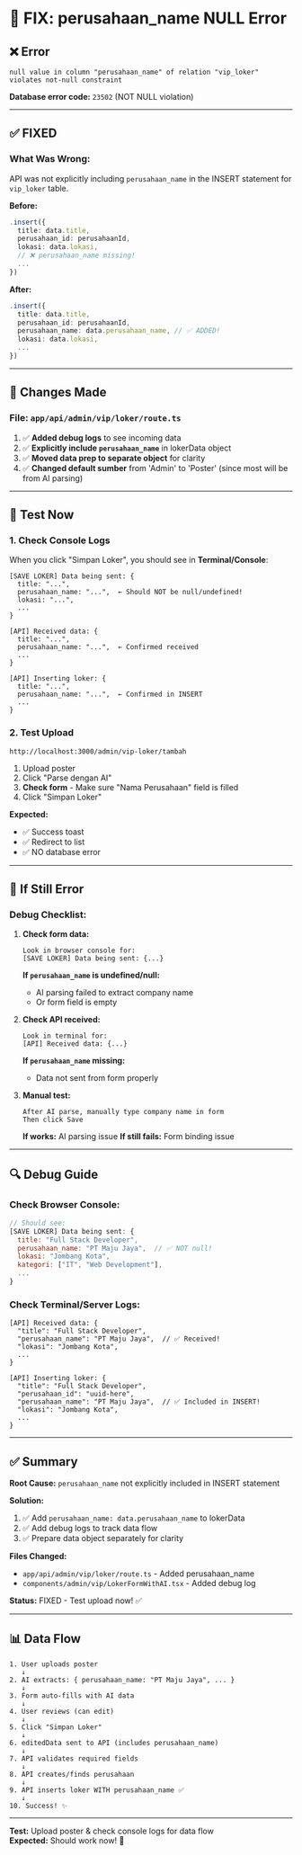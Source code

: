 # 🔧 FIX: perusahaan_name NULL Error

## ❌ Error

```
null value in column "perusahaan_name" of relation "vip_loker" 
violates not-null constraint
```

**Database error code:** `23502` (NOT NULL violation)

---

## ✅ FIXED

### What Was Wrong:

API was not explicitly including `perusahaan_name` in the INSERT statement for `vip_loker` table.

**Before:**
```typescript
.insert({
  title: data.title,
  perusahaan_id: perusahaanId,
  lokasi: data.lokasi,
  // ❌ perusahaan_name missing!
  ...
})
```

**After:**
```typescript
.insert({
  title: data.title,
  perusahaan_id: perusahaanId,
  perusahaan_name: data.perusahaan_name, // ✅ ADDED!
  lokasi: data.lokasi,
  ...
})
```

---

## 🔧 Changes Made

### File: `app/api/admin/vip/loker/route.ts`

1. ✅ **Added debug logs** to see incoming data
2. ✅ **Explicitly include `perusahaan_name`** in lokerData object
3. ✅ **Moved data prep to separate object** for clarity
4. ✅ **Changed default sumber** from 'Admin' to 'Poster' (since most will be from AI parsing)

---

## 🧪 Test Now

### 1. Check Console Logs

When you click "Simpan Loker", you should see in **Terminal/Console**:

```
[SAVE LOKER] Data being sent: {
  title: "...",
  perusahaan_name: "...",  ← Should NOT be null/undefined!
  lokasi: "...",
  ...
}

[API] Received data: {
  title: "...",
  perusahaan_name: "...",  ← Confirmed received
  ...
}

[API] Inserting loker: {
  title: "...",
  perusahaan_name: "...",  ← Confirmed in INSERT
  ...
}
```

### 2. Test Upload

```
http://localhost:3000/admin/vip-loker/tambah
```

1. Upload poster
2. Click "Parse dengan AI"
3. **Check form** - Make sure "Nama Perusahaan" field is filled
4. Click "Simpan Loker"

**Expected:**
- ✅ Success toast
- ✅ Redirect to list
- ✅ NO database error

---

## 🐛 If Still Error

### Debug Checklist:

1. **Check form data:**
   ```
   Look in browser console for:
   [SAVE LOKER] Data being sent: {...}
   ```
   
   **If `perusahaan_name` is undefined/null:**
   - AI parsing failed to extract company name
   - Or form field is empty

2. **Check API received:**
   ```
   Look in terminal for:
   [API] Received data: {...}
   ```
   
   **If `perusahaan_name` missing:**
   - Data not sent from form properly

3. **Manual test:**
   ```
   After AI parse, manually type company name in form
   Then click Save
   ```
   
   **If works:** AI parsing issue
   **If still fails:** Form binding issue

---

## 🔍 Debug Guide

### Check Browser Console:

```javascript
// Should see:
[SAVE LOKER] Data being sent: {
  title: "Full Stack Developer",
  perusahaan_name: "PT Maju Jaya",  // ✅ NOT null!
  lokasi: "Jombang Kota",
  kategori: ["IT", "Web Development"],
  ...
}
```

### Check Terminal/Server Logs:

```
[API] Received data: {
  "title": "Full Stack Developer",
  "perusahaan_name": "PT Maju Jaya",  // ✅ Received!
  "lokasi": "Jombang Kota",
  ...
}

[API] Inserting loker: {
  "title": "Full Stack Developer",
  "perusahaan_id": "uuid-here",
  "perusahaan_name": "PT Maju Jaya",  // ✅ Included in INSERT!
  "lokasi": "Jombang Kota",
  ...
}
```

---

## ✅ Summary

**Root Cause:** `perusahaan_name` not explicitly included in INSERT statement

**Solution:** 
1. ✅ Add `perusahaan_name: data.perusahaan_name` to lokerData
2. ✅ Add debug logs to track data flow
3. ✅ Prepare data object separately for clarity

**Files Changed:**
- `app/api/admin/vip/loker/route.ts` - Added perusahaan_name
- `components/admin/vip/LokerFormWithAI.tsx` - Added debug log

**Status:** FIXED - Test upload now! ✅

---

## 📊 Data Flow

```
1. User uploads poster
   ↓
2. AI extracts: { perusahaan_name: "PT Maju Jaya", ... }
   ↓
3. Form auto-fills with AI data
   ↓
4. User reviews (can edit)
   ↓
5. Click "Simpan Loker"
   ↓
6. editedData sent to API (includes perusahaan_name)
   ↓
7. API validates required fields
   ↓
8. API creates/finds perusahaan
   ↓
9. API inserts loker WITH perusahaan_name ✅
   ↓
10. Success! ✨
```

---

**Test:** Upload poster & check console logs for data flow  
**Expected:** Should work now! 🚀
